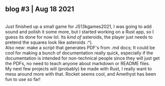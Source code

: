## blog #3 | Aug 18 2021
 \
Just finished up a small game for JS13kgames2021, I was going to add sound 
and polish it some more, but I started working on a Rust app, so I guess its
done for now lol.  Its *kind of* asteroids, the player just needs to pretend 
the squares look like asteroids :^).
 \
Also new: make a script that generates PDF's from .md docs; It could be cool for 
making a bunch of documentation really quick, especially if the documentation is 
intended for non-technical people since they will just get the PDFs, no need to teach
anyone about markdown or README files. 
 \
My next few projects will (probably) be made with Rust, I really want to mess around more
with that. Rocket seems cool, and Amethyst has been fun to use so far! 